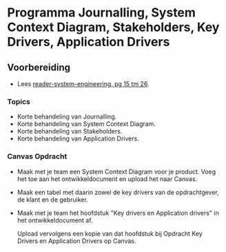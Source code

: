 # Programma Journalling, System Context Diagram, Stakeholders, Key Drivers, Application Drivers

<!-- ARCHIVE: remove these two comments if you make this file active again -->
<!-- markdown-link-check-disable -->

## Voorbereiding

- Lees [reader-system-engineering, pg 15 tm 26](../onderwijsmateriaal/readers/reader-system-engineering.pdf).

### Topics

- Korte behandeling van Journalling.
- Korte behandeling van System Context Diagram.
- Korte behandeling van Stakeholders.
- Korte behandeling van Application Drivers.

### Canvas Opdracht

- Maak met je team een System Context Diagram voor je product. Voeg het toe aan het ontwikkeldocument en upload het naar Canvas.

- Maak een tabel met daarin zowel de key drivers van de opdrachtgever, de klant en de gebruiker.

- Maak met je team het hoofdstuk "Key drivers en Application drivers" in het ontwikkeldocument af.

  Upload vervolgens een kopie van dat hoofdstuk bij Opdracht Key Drivers en Application Drivers op Canvas.

